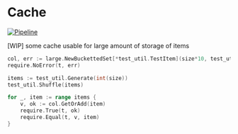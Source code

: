 # Cache

[![Pipeline](https://github.com/DaanV2/go-cache/actions/workflows/pipeline.yaml/badge.svg)](https://github.com/DaanV2/go-cache/actions/workflows/pipeline.yaml)

[WIP] some cache usable for large amount of storage of items

```go
col, err := large.NewBuckettedSet[*test_util.TestItem](size*10, test_util.Hasher())
require.NoError(t, err)

items := test_util.Generate(int(size))
test_util.Shuffle(items)

for _, item := range items {
	v, ok := col.GetOrAdd(item)
	require.True(t, ok)
	require.Equal(t, v, item)
}
```
